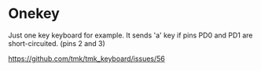 Onekey
======
Just one key keyboard for example. It sends 'a' key if pins PD0 and PD1 are short-circuited. (pins 2 and 3)

https://github.com/tmk/tmk_keyboard/issues/56
